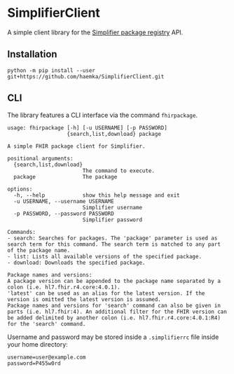 # SimplifierClient

A simple client library for the [Simplifier package registry](https://simplifier.net) API.

## Installation

```
python -m pip install --user git+https://github.com/haemka/SimplifierClient.git
```

## CLI

The library features a CLI interface via the command `fhirpackage`.

```
usage: fhirpackage [-h] [-u USERNAME] [-p PASSWORD]
                   {search,list,download} package

A simple FHIR package client for Simplifier.

positional arguments:
  {search,list,download}
                        The command to execute. 
  package               The package

options:
  -h, --help            show this help message and exit
  -u USERNAME, --username USERNAME
                        Simplifier username
  -p PASSWORD, --password PASSWORD
                        Simplifier password

Commands:
- search: Searches for packages. The 'package' parameter is used as search term for this command. The search term is matched to any part of the package name.
- list: Lists all available versions of the specified package.
- download: Downloads the specified package.

Package names and versions:
A package version can be appended to the package name separated by a colon (i.e. hl7.fhir.r4.core:4.0.1).
'latest' can be used as an alias for the latest version. If the version is omitted the latest version is assumed.
Package names and versions for 'search' command can also be given in parts (i.e. hl7.fhir:4). An additional filter for the FHIR version can be added delimited by another colon (i.e. hl7.fhir.r4.core:4.0.1:R4) for the 'search' command.
```

Username and password may be stored inside a `.simplifierrc` file inside your home directory:
```
username=user@example.com
password=P455w0rd
```
